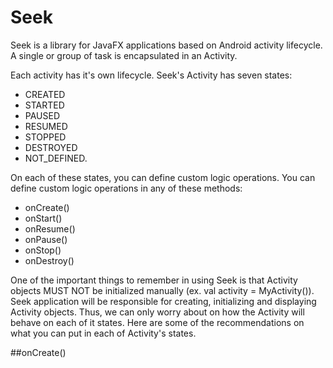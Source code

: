 # Seek
Seek is a library for JavaFX applications based on Android activity lifecycle. A single or group of task is encapsulated in an Activity.

Each activity has it's own lifecycle. Seek's Activity has seven states:
* CREATED
* STARTED
* PAUSED
* RESUMED
* STOPPED
* DESTROYED
* NOT_DEFINED.

On each of these states, you can define custom logic operations. You can define custom logic operations in any of these methods:
* onCreate()
* onStart()
* onResume()
* onPause()
* onStop()
* onDestroy()

One of the important things to remember in using Seek is that Activity objects MUST NOT be initialized manually (ex. val activity = MyActivity()). Seek application will be responsible for creating, initializing and displaying Activity objects. Thus, we can only worry about on how the Activity will behave on each of it states. Here are some of the recommendations on what you can put in each of Activity's states.

##onCreate()

